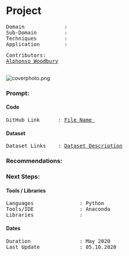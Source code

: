 # Project
<pre>
Domain             : 
Sub-Domain         : 
Techniques         : 
Application        : 
</pre>
<pre>
Contributors:
<a href=https://github.com/a-woodbury>Alphonso Woodbury</a>

</pre>

![coverphoto.png]()



  

### Prompt:


#### Code
<pre>
GitHub Link      : <a href=Link>File Name </a>
</pre>

#### Dataset
<pre>
Dataset Links    : <a href=Link>Dataset Description</a>
</pre>

### Recommendations:

### Next Steps:

#### Tools / Libraries
<pre>
Languages               : Python
Tools/IDE               : Anaconda
Libraries               : 
</pre>

#### Dates
<pre>
Duration                : May 2020
Last Update             : 05.10.2020
</pre>
